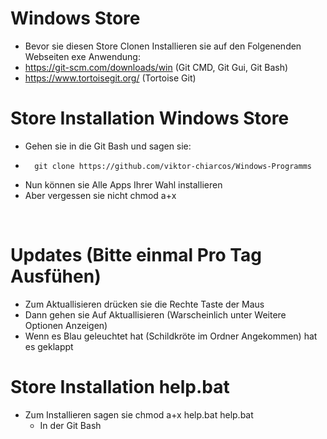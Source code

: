 # Windows Store

- Bevor sie diesen Store Clonen Installieren sie auf den Folgenenden Webseiten exe Anwendung:
- https://git-scm.com/downloads/win (Git CMD, Git Gui, Git Bash)
- https://www.tortoisegit.org/ (Tortoise Git)
&nbsp;
# Store Installation Windows Store 
- Gehen sie in die Git Bash und sagen sie:
-       git clone https://github.com/viktor-chiarcos/Windows-Programms
-   Nun können sie Alle Apps Ihrer Wahl installieren
-   Aber vergessen sie nicht chmod a+x

&nbsp;
# Updates (Bitte einmal Pro Tag Ausfühen)

- Zum Aktuallisieren drücken sie die Rechte Taste der Maus
- Dann gehen sie Auf Aktuallisieren (Warscheinlich unter Weitere Optionen Anzeigen)
- Wenn es Blau geleuchtet hat (Schildkröte im Ordner Angekommen) hat es geklappt
 
# Store Installation help.bat

- Zum Installieren sagen sie
           chmod a+x help.bat help.bat
  -   In der Git Bash
